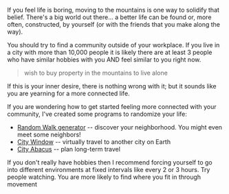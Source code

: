 If you feel life is boring, moving to the mountains is one way to solidify that belief. There's a big world out there... a better life can be found or, more often, constructed, by yourself (or with the friends that you make along the way).

You should try to find a community outside of your workplace. If you live in a city with more than 10,000 people it is likely there are at least 3 people who have similar hobbies with you AND feel similar to you right now.

> wish to buy property in the mountains to live alone

If this is your inner desire, there is nothing wrong with it; but it sounds like you are yearning for a more connected life.

If you are wondering how to get started feeling more connected with your community, I've created some programs to randomize your life:

- [Random Walk generator](https://unli.xyz/walk/) -- discover your neighborhood. You might even meet some neighbors!
- [City Window](https://unli.xyz/city/window/) -- virtually travel to another city on Earth
- [City Abacus](https://unli.xyz/city/calc/) -- plan long-term travel

If you don't really have hobbies then I recommend forcing yourself to go into different environments at fixed intervals like every 2 or 3 hours. Try people watching. You are more likely to find where you fit in through movement

